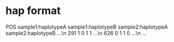 hap format
==========
POS    sample1:haplotypeA  sample1:haplotypeB  sample2:haplotypeA  sample2:haplotypeB  ...\n
291 1   0   1   1   ...\n
626 0   1   1   0   ...\n
...

